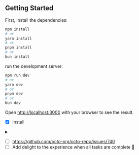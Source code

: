 ## Getting Started

First, install the dependencies:

```bash
npm install
# or
yarn install
# or
pnpm install
# or
bun install
```


run the development server:

```bash
npm run dev
# or
yarn dev
# or
pnpm dev
# or
bun dev
```

Open [http://localhost:3000](http://localhost:3000) with your browser to see the result.



- [x] install
<details>
<summary></summary>

```bash
npx create-next-app@latest
```
TypeScript ❌
eslint ✔️
tailwind ✔️
SRC ✔️
app router ✔️
import alias ❌

</details>

- [ ] https://github.com/octo-org/octo-repo/issues/740
- [ ] Add delight to the experience when all tasks are complete :tada:
